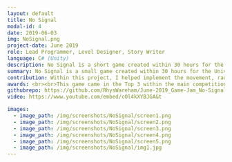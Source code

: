 ```yaml
---
layout: default
title: No Signal
modal-id: 4
date: 2019-06-03
img: NoSignal.png
project-date: June 2019
role: Lead Programmer, Level Designer, Story Writer
language: C# (Unity)
description: No Signal is a short game created within 30 hours for the University of Gloucestershire Game Jame 2019. My team consisted of 3 Programmers including myself and 2 Designers. The theme of this game jam was "Waves," so my team and I decided to use radio waves as the main mechanic. The game follows a UFO hunter with a radio scanner which he uses to track down his van to enevitably get back home after being abducted. However, when using the scanner, it causes the aliens to try to attack him. 
summary: No Signal is a small game created within 30 hours for the University of Gloucestershire Game Jam 2019; with the theme of 'Waves'.
contribution: Within this project, I helped implement the movement, radio scanner tracking system, and the pressure plate minigame. I also worked on the game's story, as well as the level design and importing of sprites and animations. <br><br> Mechanics Implemented: <ul><li>Player Movement</li><li>Short Range Radio Tracker (A Device of Which Would Beep Faster or Slower Depending on the Player's Distance from the Target)</li><li>Enemies which try to attack whenever the scanner is on</li><li>Pressure Plate Minigame (Step on the plates in the correct order to open the door)</li><li>Radio Wave Minigame (Match the frequency and amplitude to the wave in order to go home)</li></ul>
awards: <br><br>This game came in the Top 3 within the main competition, and was then chosen to be shown off at the end of year show, where it placed 2nd overall.
githubrepo: https://github.com/RhysWareham/June-2019_Game-Jam_No-Signal
video: https://www.youtube.com/embed/cOl4kXYBJGA&t

images:
  - image_path: /img/screenshots/NoSignal/screen1.png
  - image_path: /img/screenshots/NoSignal/screen2.png
  - image_path: /img/screenshots/NoSignal/screen3.png
  - image_path: /img/screenshots/NoSignal/screen4.png
  - image_path: /img/screenshots/NoSignal/screen5.png
  - image_path: /img/screenshots/NoSignal/img1.jpg
---
```

